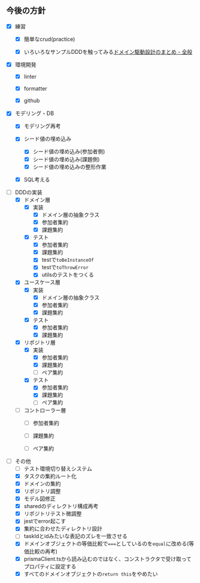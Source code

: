 
## 今後の方針
+ [x] 練習
  + [x] 簡単なcrud(practice)
  + [x] いろいろなサンプルDDDを触ってみる[ドメイン駆動設計のまとめ - 全般](https://scrapbox.io/ampersand/%E3%83%89%E3%83%A1%E3%82%A4%E3%83%B3%E9%A7%86%E5%8B%95%E8%A8%AD%E8%A8%88%E3%81%AE%E3%81%BE%E3%81%A8%E3%82%81)


+ [x] 環境開発
  + [x] linter
  + [x] formatter
  + [x] github


+ [x] モデリング・DB
  + [x] モデリング再考
  + [x] シード値の埋め込み
    + [x] シード値の埋め込み(参加者側)
    + [x] シード値の埋め込み(課題側)
    + [x] シード値の埋め込みの整形作業
  + [x] SQL考える


+ [ ] DDDの実装
  + [x] ドメイン層
    + [x] 実装
      + [x] ドメイン層の抽象クラス
      + [x] 参加者集約
      + [x] 課題集約
    + [x] テスト
      + [x] 参加者集約
      + [x] 課題集約
      + [x] testで`toBeInstanceOf`
      + [x] testで`toThrowError`
      + [x] utilsのテストをつくる
  + [x] ユースケース層
    + [x] 実装
      + [x] ドメイン層の抽象クラス
      + [x] 参加者集約
      + [x] 課題集約
    + [x] テスト
      + [x] 参加者集約
      + [x] 課題集約
  + [x] リポジトリ層
    + [x] 実装
      + [x] 参加者集約
      + [x] 課題集約
      + [ ] ペア集約
    + [x] テスト
      + [x] 参加者集約
      + [x] 課題集約
      + [ ] ペア集約   
  + [ ] コントローラー層
    + [ ] 参加者集約
    + [ ] 課題集約
    + [ ] ペア集約


+ [ ] その他
  + [ ] テスト環境切り替えシステム
  + [x] タスクの集約ルート化
  + [x] ドメインの集約
  + [x] リポジトリ調整
  + [x] モデル図修正
  + [x] sharedのディレクトリ構成再考
  + [x] リポジトリテスト微調整
  + [x] jestでerror起こす
  + [x] 集約に合わせたディレクトリ設計
  + [ ] taskIdとidみたいな表記のズレを一致させる
  + [x] ドメインオブジェクトの等価比較で`===`としているのを`equal`に改める(等価比較の再考)
  + [x] prismaClient.tsから読み込むのではなく、コンストラクタで受け取ってプロパティに設定する
  + [x] すべてのドメインオブジェクトの`return this`をやめたい
